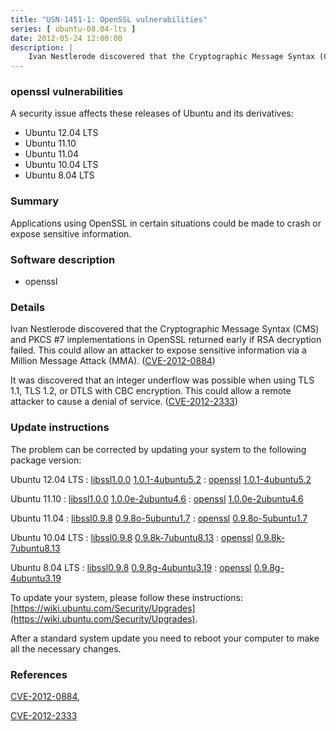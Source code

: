 ```yaml
---
title: "USN-1451-1: OpenSSL vulnerabilities"
series: [ ubuntu-08.04-lts ]
date: 2012-05-24 12:00:00
description: |
    Ivan Nestlerode discovered that the Cryptographic Message Syntax (CMS) and PKCS #7 implementations in OpenSSL returned early if RSA decryption failed. This could allow an attacker to expose sensitive information via a Million Message Attack (MMA). ([CVE-2012-0884](http://people.ubuntu.com/~ubuntu-security/cve/CVE-2012-0884))
--- 
```

 
### openssl vulnerabilities

A security issue affects these releases of Ubuntu and its derivatives:

* Ubuntu 12.04 LTS
* Ubuntu 11.10
* Ubuntu 11.04
* Ubuntu 10.04 LTS
* Ubuntu 8.04 LTS

### Summary

Applications using OpenSSL in certain situations could be made to crash or expose sensitive information.

### Software description

* openssl 

### Details

Ivan Nestlerode discovered that the Cryptographic Message Syntax (CMS) and PKCS #7 implementations in OpenSSL returned early if RSA decryption failed. This could allow an attacker to expose sensitive information via a Million Message Attack (MMA). ([CVE-2012-0884](http://people.ubuntu.com/~ubuntu-security/cve/CVE-2012-0884))

It was discovered that an integer underflow was possible when using TLS 1.1, TLS 1.2, or DTLS with CBC encryption. This could allow a remote attacker to cause a denial of service. ([CVE-2012-2333](http://people.ubuntu.com/~ubuntu-security/cve/CVE-2012-2333)) 

### Update instructions

The problem can be corrected by updating your system to the following package version:

Ubuntu 12.04 LTS
 : [libssl1.0.0](https://launchpad.net/ubuntu/+source/openssl) <span> [1.0.1-4ubuntu5.2](https://launchpad.net/ubuntu/+source/openssl/1.0.1-4ubuntu5.2) </span> 
 : [openssl](https://launchpad.net/ubuntu/+source/openssl) <span> [1.0.1-4ubuntu5.2](https://launchpad.net/ubuntu/+source/openssl/1.0.1-4ubuntu5.2) </span> 

Ubuntu 11.10
 : [libssl1.0.0](https://launchpad.net/ubuntu/+source/openssl) <span> [1.0.0e-2ubuntu4.6](https://launchpad.net/ubuntu/+source/openssl/1.0.0e-2ubuntu4.6) </span> 
 : [openssl](https://launchpad.net/ubuntu/+source/openssl) <span> [1.0.0e-2ubuntu4.6](https://launchpad.net/ubuntu/+source/openssl/1.0.0e-2ubuntu4.6) </span> 

Ubuntu 11.04
 : [libssl0.9.8](https://launchpad.net/ubuntu/+source/openssl) <span> [0.9.8o-5ubuntu1.7](https://launchpad.net/ubuntu/+source/openssl/0.9.8o-5ubuntu1.7) </span> 
 : [openssl](https://launchpad.net/ubuntu/+source/openssl) <span> [0.9.8o-5ubuntu1.7](https://launchpad.net/ubuntu/+source/openssl/0.9.8o-5ubuntu1.7) </span> 

Ubuntu 10.04 LTS
 : [libssl0.9.8](https://launchpad.net/ubuntu/+source/openssl) <span> [0.9.8k-7ubuntu8.13](https://launchpad.net/ubuntu/+source/openssl/0.9.8k-7ubuntu8.13) </span> 
 : [openssl](https://launchpad.net/ubuntu/+source/openssl) <span> [0.9.8k-7ubuntu8.13](https://launchpad.net/ubuntu/+source/openssl/0.9.8k-7ubuntu8.13) </span> 

Ubuntu 8.04 LTS
 : [libssl0.9.8](https://launchpad.net/ubuntu/+source/openssl) <span> [0.9.8g-4ubuntu3.19](https://launchpad.net/ubuntu/+source/openssl/0.9.8g-4ubuntu3.19) </span> 
 : [openssl](https://launchpad.net/ubuntu/+source/openssl) <span> [0.9.8g-4ubuntu3.19](https://launchpad.net/ubuntu/+source/openssl/0.9.8g-4ubuntu3.19) </span> 

To update your system, please follow these instructions: [https://wiki.ubuntu.com/Security/Upgrades](https://wiki.ubuntu.com/Security/Upgrades).

After a standard system update you need to reboot your computer to make all the necessary changes. 

### References

 [CVE-2012-0884](http://people.ubuntu.com/~ubuntu-security/cve/CVE-2012-0884), 

 [CVE-2012-2333](http://people.ubuntu.com/~ubuntu-security/cve/CVE-2012-2333)
 

